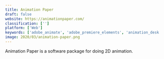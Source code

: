 ```yaml
---
title: Animation Paper
draft: false 
website: https://animationpaper.com/
classification: ['']
platform: ['Web']
keywords: ['adobe_animate', 'adobe_premiere_elements', 'animation_desk', 'blender', 'crazytalk_animator', 'digicel_flipbook', 'invision', 'keynote', 'opentoonz', 'pencil', 'pencil2d', 'pixelmator', 'powtoon', 'prezi', 'sprite_something', 'synfig_studio', 'tvpaint_animation', 'toon_boom_harmony', 'tupi', 'virtualdub', 'draw.io']
image: 2020/03/animation-paper.png
---
```

Animation Paper is a software package for doing 2D animation.